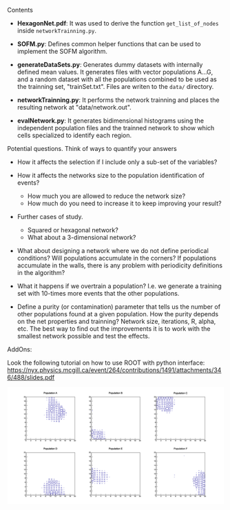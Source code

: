 Contents
 - **HexagonNet.pdf**: It was used to derive the function `get_list_of_nodes` inside `networkTrainning.py`.

 - **SOFM.py**: Defines common helper functions that can be used to implement the SOFM algorithm.

 - **generateDataSets.py**: Generates dummy datasets with internally defined mean values. It generates files with vector populations A...G, and a random dataset with all the populations combined to be used as the trainning set, "trainSet.txt". Files are writen to the `data/` directory.

- **networkTrainning.py**: It performs the network trainning and places the resulting network at "data/network.out".

- **evalNetwork.py**: It generates bidimensional histograms using the independent population files and the trainned network to show which cells specialized to identify each region.


Potential questions. Think of ways to quantify your answers

- How it affects the selection if I include only a sub-set of the variables?

- How it affects the networks size to the population identification of events?
    + How much you are allowed to reduce the network size? 
    + How much do you need to increase it to keep improving your result?

- Further cases of study.
	+ Squared or hexagonal network?
	+ What about a 3-dimensional network?

- What about designing a network where we do not define periodical conditions? Will populations accumulate in the corners? If populations accumulate in the walls, there is any problem with periodicity definitions in the algorithm?

- What it happens if we overtrain a population? I.e. we generate a training set with 10-times more events that the other populations.

- Define a purity (or contamination) parameter that tells us the number of other populations found at a given population. How the purity depends on the net properties and trainning? Network size, iterations, R, alpha, etc. The best way to find out the improvements it is to work with the smallest network possible and test the effects.


AddOns:

Look the following tutorial on how to use ROOT with python interface:
https://nyx.physics.mcgill.ca/event/264/contributions/1491/attachments/346/488/slides.pdf

![20x20 results](results/20x20.png)
